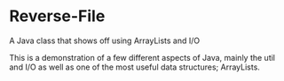 # Reverse-File
A Java class that shows off using ArrayLists and I/O 

This is a demonstration of a few different aspects of Java, mainly the util and I/O as well as one of the most useful data structures; ArrayLists.
